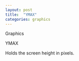 ```yaml
---
layout: post
title:  "YMAX"
categories: graphics
---
```

Graphics

YMAX

Holds the screen height in pixels.



